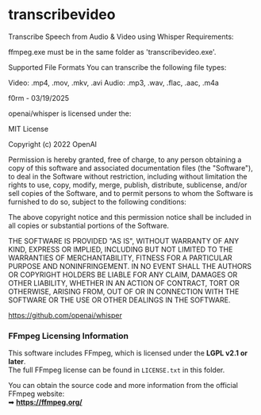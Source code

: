 # transcribevideo
Transcribe Speech from Audio &amp; Video using Whisper
Requirements:

ffmpeg.exe must be in the same folder as 'transcribevideo.exe'.

Supported File Formats
You can transcribe the following file types:

Video: .mp4, .mov, .mkv, .avi
Audio: .mp3, .wav, .flac, .aac, .m4a

f0rm - 03/19/2025

openai/whisper is licensed under the:

MIT License

Copyright (c) 2022 OpenAI

Permission is hereby granted, free of charge, to any person obtaining a copy
of this software and associated documentation files (the "Software"), to deal
in the Software without restriction, including without limitation the rights
to use, copy, modify, merge, publish, distribute, sublicense, and/or sell
copies of the Software, and to permit persons to whom the Software is
furnished to do so, subject to the following conditions:

The above copyright notice and this permission notice shall be included in all
copies or substantial portions of the Software.

THE SOFTWARE IS PROVIDED "AS IS", WITHOUT WARRANTY OF ANY KIND, EXPRESS OR
IMPLIED, INCLUDING BUT NOT LIMITED TO THE WARRANTIES OF MERCHANTABILITY,
FITNESS FOR A PARTICULAR PURPOSE AND NONINFRINGEMENT. IN NO EVENT SHALL THE
AUTHORS OR COPYRIGHT HOLDERS BE LIABLE FOR ANY CLAIM, DAMAGES OR OTHER
LIABILITY, WHETHER IN AN ACTION OF CONTRACT, TORT OR OTHERWISE, ARISING FROM,
OUT OF OR IN CONNECTION WITH THE SOFTWARE OR THE USE OR OTHER DEALINGS IN THE
SOFTWARE.

https://github.com/openai/whisper

### FFmpeg Licensing Information

This software includes FFmpeg, which is licensed under the **LGPL v2.1 or later**.  
The full FFmpeg license can be found in `LICENSE.txt` in this folder.  

You can obtain the source code and more information from the official FFmpeg website:  
➡ **https://ffmpeg.org/** 
